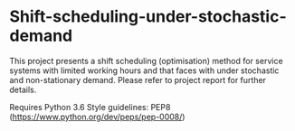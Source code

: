 # Shift-scheduling-under-stochastic-demand
This project presents a shift scheduling (optimisation) method for service systems with limited working hours and that faces with under stochastic and non-stationary demand. Please refer to project report for further details. 

Requires Python 3.6
Style guidelines: PEP8 (https://www.python.org/dev/peps/pep-0008/)

